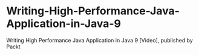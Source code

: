 # Writing-High-Performance-Java-Application-in-Java-9
Writing High Performance Java Application in Java 9 [Video], published by Packt
